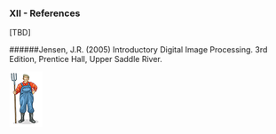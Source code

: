 ### XII - References

[TBD]

######Jensen, J.R. (2005) Introductory Digital Image Processing. 3rd Edition, Prentice Hall, Upper Saddle River.

![](img/farmera.png) 